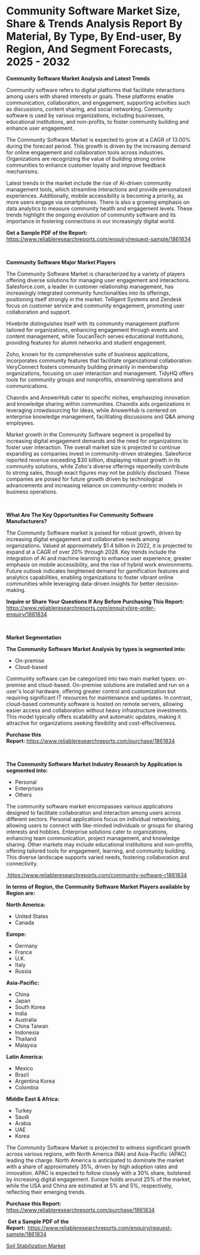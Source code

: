 <p><h1>Community Software Market Size, Share & Trends Analysis Report By Material, By Type, By End-user, By Region, And Segment Forecasts, 2025 - 2032</h1></p><p><strong>Community Software Market Analysis and Latest Trends</strong></p>
<p><p>Community software refers to digital platforms that facilitate interactions among users with shared interests or goals. These platforms enable communication, collaboration, and engagement, supporting activities such as discussions, content sharing, and social networking. Community software is used by various organizations, including businesses, educational institutions, and non-profits, to foster community building and enhance user engagement.</p><p>The Community Software Market is expected to grow at a CAGR of 13.00% during the forecast period. This growth is driven by the increasing demand for online engagement and collaboration tools across industries. Organizations are recognizing the value of building strong online communities to enhance customer loyalty and improve feedback mechanisms. </p><p>Latest trends in the market include the rise of AI-driven community management tools, which streamline interactions and provide personalized experiences. Additionally, mobile accessibility is becoming a priority, as more users engage via smartphones. There is also a growing emphasis on data analytics to measure community health and engagement levels. These trends highlight the ongoing evolution of community software and its importance in fostering connections in our increasingly digital world.</p></p>
<p><strong>Get a Sample PDF of the Report:&nbsp;</strong> <a href="https://www.reliableresearchreports.com/enquiry/request-sample/1861834?utm_campaign=2981&utm_medium=2&utm_source=Github&utm_content=ia&utm_term=09032025&utm_id=community-software">https://www.reliableresearchreports.com/enquiry/request-sample/1861834</a></p>
<p>&nbsp;</p>
<p><strong>Community Software Major Market Players</strong></p>
<p><p>The Community Software Market is characterized by a variety of players offering diverse solutions for managing user engagement and interactions. Salesforce.com, a leader in customer relationship management, has increasingly integrated community functionalities into its offerings, positioning itself strongly in the market. Telligent Systems and Zendesk focus on customer service and community engagement, promoting user collaboration and support.</p><p>Hivebrite distinguishes itself with its community management platform tailored for organizations, enhancing engagement through events and content management, while ToucanTech serves educational institutions, providing features for alumni networks and student engagement.</p><p>Zoho, known for its comprehensive suite of business applications, incorporates community features that facilitate organizational collaboration. VeryConnect fosters community building primarily in membership organizations, focusing on user interaction and management. TidyHQ offers tools for community groups and nonprofits, streamlining operations and communications.</p><p>Chaordix and AnswerHub cater to specific niches, emphasizing innovation and knowledge sharing within communities. Chaordix aids organizations in leveraging crowdsourcing for ideas, while AnswerHub is centered on enterprise knowledge management, facilitating discussions and Q&A among employees.</p><p>Market growth in the Community Software segment is propelled by increasing digital engagement demands and the need for organizations to foster user interaction. The overall market size is projected to continue expanding as companies invest in community-driven strategies. Salesforce reported revenue exceeding $30 billion, displaying robust growth in its community solutions, while Zoho's diverse offerings reportedly contribute to strong sales, though exact figures may not be publicly disclosed. These companies are poised for future growth driven by technological advancements and increasing reliance on community-centric models in business operations.</p></p>
<p>&nbsp;</p>
<p><strong>What Are The Key Opportunities For Community Software Manufacturers?</strong></p>
<p><p>The Community Software market is poised for robust growth, driven by increasing digital engagement and collaborative needs among organizations. Valued at approximately $1.4 billion in 2022, it is projected to expand at a CAGR of over 20% through 2028. Key trends include the integration of AI and machine learning to enhance user experience, greater emphasis on mobile accessibility, and the rise of hybrid work environments. Future outlook indicates heightened demand for gamification features and analytics capabilities, enabling organizations to foster vibrant online communities while leveraging data-driven insights for better decision-making.</p></p>
<p><strong>Inquire or Share Your Questions If Any Before Purchasing This Report:</strong> <a href="https://www.reliableresearchreports.com/enquiry/pre-order-enquiry/1861834?utm_campaign=2981&utm_medium=2&utm_source=Github&utm_content=ia&utm_term=09032025&utm_id=community-software">https://www.reliableresearchreports.com/enquiry/pre-order-enquiry/1861834</a></p>
<p>&nbsp;</p>
<p><strong>Market Segmentation</strong></p>
<p><strong>The Community Software Market Analysis by types is segmented into:</strong></p>
<p><ul><li>On-premise</li><li>Cloud-based</li></ul></p>
<p><p>Community software can be categorized into two main market types: on-premise and cloud-based. On-premise solutions are installed and run on a user's local hardware, offering greater control and customization but requiring significant IT resources for maintenance and updates. In contrast, cloud-based community software is hosted on remote servers, allowing easier access and collaboration without heavy infrastructure investments. This model typically offers scalability and automatic updates, making it attractive for organizations seeking flexibility and cost-effectiveness.</p></p>
<p><strong>Purchase this Report:&nbsp;</strong><a href="https://www.reliableresearchreports.com/purchase/1861834?utm_campaign=2981&utm_medium=2&utm_source=Github&utm_content=ia&utm_term=09032025&utm_id=community-software">https://www.reliableresearchreports.com/purchase/1861834</a></p>
<p>&nbsp;</p>
<p><strong>The Community Software Market Industry Research by Application is segmented into:</strong></p>
<p><ul><li>Personal</li><li>Enterprises</li><li>Others</li></ul></p>
<p><p>The community software market encompasses various applications designed to facilitate collaboration and interaction among users across different sectors. Personal applications focus on individual networking, allowing users to connect with like-minded individuals or groups for sharing interests and hobbies. Enterprise solutions cater to organizations, enhancing team communication, project management, and knowledge sharing. Other markets may include educational institutions and non-profits, offering tailored tools for engagement, learning, and community building. This diverse landscape supports varied needs, fostering collaboration and connectivity.</p></p>
<p><a href="https://www.reliableresearchreports.com/community-software-r1861834?utm_campaign=2981&utm_medium=2&utm_source=Github&utm_content=ia&utm_term=09032025&utm_id=community-software">&nbsp;https://www.reliableresearchreports.com/community-software-r1861834</a></p>
<p><strong>In terms of Region, the Community Software Market Players available by Region are:</strong></p>
<p>
    <p> <strong> North America: </strong>
        <ul>
            <li>United States</li>
            <li>Canada</li>
        </ul>
        </p> 
    <p> <strong> Europe: </strong>
        <ul>
            <li>Germany</li>
            <li>France</li>
            <li>U.K.</li>
            <li>Italy</li>
            <li>Russia</li>
        </ul>
        </p> 
    <p> <strong> Asia-Pacific: </strong>
        <ul>
            <li>China</li>
            <li>Japan</li>
            <li>South Korea</li>
            <li>India</li>
            <li>Australia</li>
            <li>China Taiwan</li>
            <li>Indonesia</li>
            <li>Thailand</li>
            <li>Malaysia</li>
        </ul>
        </p> 
    <p> <strong> Latin America: </strong>
        <ul>
            <li>Mexico</li>
            <li>Brazil</li>
            <li>Argentina Korea</li>
            <li>Colombia</li>
        </ul>
        </p> 
    <p> <strong> Middle East & Africa: </strong>
        <ul>
            <li>Turkey</li>
            <li>Saudi</li>
            <li>Arabia</li>
            <li>UAE</li>
            <li>Korea</li>
        </ul>
    </p>
    </p>
<p><p>The Community Software Market is projected to witness significant growth across various regions, with North America (NA) and Asia-Pacific (APAC) leading the charge. North America is anticipated to dominate the market with a share of approximately 35%, driven by high adoption rates and innovation. APAC is expected to follow closely with a 30% share, bolstered by increasing digital engagement. Europe holds around 25% of the market, while the USA and China are estimated at 5% and 5%, respectively, reflecting their emerging trends.</p></p>
<p><strong>Purchase this Report: </strong><a href="https://www.reliableresearchreports.com/purchase/1861834?utm_campaign=2981&utm_medium=2&utm_source=Github&utm_content=ia&utm_term=09032025&utm_id=community-software">https://www.reliableresearchreports.com/purchase/1861834</a></p>
<p>&nbsp;<strong>Get a Sample PDF of the Report:&nbsp;&nbsp;</strong><a href="https://www.reliableresearchreports.com/enquiry/request-sample/1861834?utm_campaign=2981&utm_medium=2&utm_source=Github&utm_content=ia&utm_term=09032025&utm_id=community-software">https://www.reliableresearchreports.com/enquiry/request-sample/1861834</a></p>
<p><strong></strong></p>
<p><p><a href="https://github.com/leehihkl/Market-Research-Report-List-1/blob/main/soil-stabilization-market.md?utm_campaign=2981&utm_medium=2&utm_source=Github&utm_content=ia&utm_term=09032025&utm_id=community-software">Soil Stabilization Market</a></p></p>